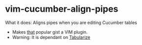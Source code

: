 vim-cucumber-align-pipes
========================

What it does: Aligns pipes when you are editing Cucumber tables

* Makes [that](https://gist.github.com/287147) popular gist a VIM plugin.
* Warning: It is dependant on [Tabularize](https://github.com/godlygeek/tabular)

